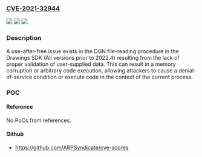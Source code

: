 ### [CVE-2021-32944](https://cve.mitre.org/cgi-bin/cvename.cgi?name=CVE-2021-32944)
![](https://img.shields.io/static/v1?label=Product&message=Drawings%20SDK&color=blue)
![](https://img.shields.io/static/v1?label=Version&message=All%20versions%20prior%20to%202022.4%20&color=brightgreen)
![](https://img.shields.io/static/v1?label=Vulnerability&message=USE%20AFTER%20FREE%20CWE-416&color=brightgreen)

### Description

A use-after-free issue exists in the DGN file-reading procedure in the Drawings SDK (All versions prior to 2022.4) resulting from the lack of proper validation of user-supplied data. This can result in a memory corruption or arbitrary code execution, allowing attackers to cause a denial-of-service condition or execute code in the context of the current process.

### POC

#### Reference
No PoCs from references.

#### Github
- https://github.com/ARPSyndicate/cve-scores

